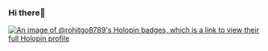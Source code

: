 ### Hi there👋

<!--
**RohitGo8789/RohitGo8789** is a ✨ _special_ ✨ repository because its `README.md` (this file) appears on your GitHub profile.

Here are some ideas to get you started:

- 🔭 I’m currently working on ...
- 🌱 I’m currently learning ...
- 👯 I’m looking to collaborate on ...
- 🤔 I’m looking for help with ...
- 💬 Ask me about ...
- 📫 How to reach me: ...
- 😄 Pronouns: ...
- ⚡ Fun fact: ...
-->
[![An image of @rohitgo8789's Holopin badges, which is a link to view their full Holopin profile](https://holopin.me/rohitgo8789)](https://holopin.io/@rohitgo8789)
